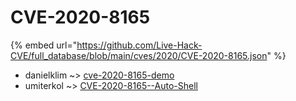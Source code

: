 # CVE-2020-8165
{% embed url="https://github.com/Live-Hack-CVE/full_database/blob/main/cves/2020/CVE-2020-8165.json" %}

* danielklim ~> [cve-2020-8165-demo](https://www.alice-snow.ru/2020/database/cve-2020-8165/cve-2020-8165-demo-danielklim)
* umiterkol ~> [CVE-2020-8165--Auto-Shell](https://www.alice-snow.ru/2020/database/cve-2020-8165/cve-2020-8165--auto-shell-umiterkol)